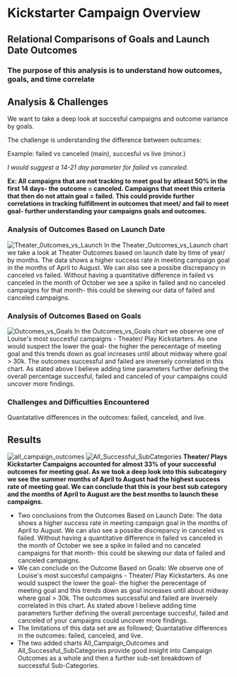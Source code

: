 # Kickstarter Campaign Overview
## Relational Comparisons of Goals and Launch Date Outcomes
### The purpose of this analysis is to understand how outcomes, goals, and time correlate
## Analysis & Challenges
We want to take a deep look at succesful campaigns and outcome variance by goals.

The challenge is understanding the difference between outcomes:

Example: failed vs canceled (main), succesful vs live (minor.)

*I would suggest a 14-21 day parameter for failed vs canceled.*

**Ex: All campaigns that are not tracking to meet goal by atleast 50% in the first 14 days- the outcome = canceled. Campaigns that meet this criteria that then do not attain goal = failed. This could provide further correlations in tracking fulfillment in outcomes that meet/ and fail to meet goal- further understanding your campaigns goals and outcomes.**

### Analysis of Outcomes Based on Launch Date

![Theater_0utcomes_vs_Launch](https://user-images.githubusercontent.com/49954261/138802577-287bf212-0135-4aec-b6fa-d16c0dfb5424.png)
In the Theater_Outcomes_vs_Launch chart we take a look at Theater Outcomes based on launch date by time of year/ by months. The data shows a higher success rate in meeting campaign goal in the months of April to August. We can also see a possibe discrepancy in canceled vs failed. Without having a quantitative difference in failed vs canceled in the month of October we see a spike in failed and no canceled campaigns for that month- this could be skewing our data of failed and canceled campaigns.

### Analysis of Outcomes Based on Goals
![Outcomes_vs_Goals](https://user-images.githubusercontent.com/49954261/138808142-ba464aa3-df78-4ff2-8ea3-ff7abf360c50.png)
In the Outcomes_vs_Goals chart we observe one of Louise's most succesful campaigns - Theater/ Play Kickstarters. As one would suspect the lower the goal- the higher the perecentage of meeting goal and this trends down as goal increases until about midway where goal > 30k. The outcomes successful and failed are inversely correlated in this chart.  As stated above I believe adding time parameters further defining the overall percentage succesful, failed and canceled of your campaigns could uncover more findings.

### Challenges and Difficulties Encountered
Quantatative differences in the outcomes: failed, canceled, and live.

## Results
![all_campaign_outcomes](https://user-images.githubusercontent.com/49954261/138808863-1fa19f36-7550-4888-a1f8-bd9aba934983.png)
![All_Successful_SubCategories](https://user-images.githubusercontent.com/49954261/138808949-9865e707-ccf1-41a7-b1e2-b62ecc1b4042.png)
**Theater/ Plays Kickstarter Campaigns accounted for almost 33% of your successful outcomes for meeting goal. As we took a deep look into this subcategory we see the summer months of April to August had the highest success rate of meeting goal. We can conclude that this is your best sub category and the months of April to August are the best months to launch these campaigns.**

- Two conclusions from the Outcomes Based on Launch Date: The data shows a higher success rate in meeting campaign goal in the months of April to August. We can also see a possibe discrepancy in canceled vs failed. Without having a quantitative difference in failed vs canceled in the month of October we see a spike in failed and no canceled campaigns for that month- this could be skewing our data of failed and canceled campaigns.
- We can conclude on the Outcome Based on Goals: We observe one of Louise's most succesful campaigns - Theater/ Play Kickstarters. As one would suspect the lower the goal- the higher the perecentage of meeting goal and this trends down as goal increases until about midway where goal > 30k. The outcomes successful and failed are inversely correlated in this chart.  As stated above I believe adding time parameters further defining the overall percentage succesful, failed and canceled of your campaigns could uncover more findings.
- The limitations of this data set are as followed; Quantatative differences in the outcomes: failed, canceled, and live.
- The two added charts All_Campaign_Outcomes and All_Successful_SubCategories provide good insight into Campaign Outcomes as a whole and then a further sub-set breakdown of successful Sub-Categories.
